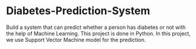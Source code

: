 # Diabetes-Prediction-System
 Build a system that can predict whether a person has diabetes or not with the help of Machine Learning. This project is done in Python. In this project, we use Support Vector Machine model for the prediction.
